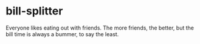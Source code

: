 # bill-splitter
Everyone likes eating out with friends. The more friends, the better, but the bill time is always a bummer, to say the least. 

